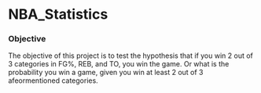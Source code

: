 # NBA_Statistics

### Objective
The objective of this project is to test the hypothesis that if you win 2 out of 3 categories in FG%, REB, and TO, you win the game. Or what is the probability you win a game, given you win at least 2 out of 3 afeormentioned categories.
